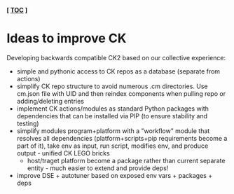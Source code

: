 **[ [TOC](../README.md) ]**

# Ideas to improve CK

Developing backwards compatible CK2 based on our collective experience:

* simple and pythonic access to CK repos as a database (separate from actions)
* simplify CK repo structure to avoid numerous .cm directories. Use cm.json file with UID and then reindex components when pulling repo or adding/deleting entries
* implement CK actions/modules as standard Python packages with dependencies that can be installed via PIP (to ensure stability and testing)
* simplify modules program+platform with a "workflow" module that resolves all dependencies (platform+scripts+pip requirements become a part of it), 
  take env as input, run script, modifies env, and produce output - unified CK LEGO bricks
  * host/traget platform become a package rather than current separate entity - much easier to extend and provide deps!
* improve DSE + autotuner based on exposed env vars + packages + deps

